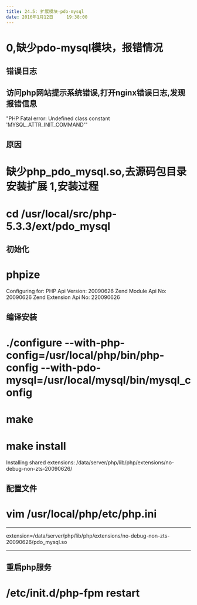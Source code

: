 ```yaml
---
title: 24.5: 扩展模块-pdo-mysql
date: 2016年1月12日	 19:38:00
---
```

 
0,缺少pdo-mysql模块，报错情况
=================================
## 错误日志
## 访问php网站提示系统错误,打开nginx错误日志,发现报错信息
"PHP Fatal error:  Undefined class constant 'MYSQL_ATTR_INIT_COMMAND'"
 
## 原因
缺少php_pdo_mysql.so,去源码包目录安装扩展 
1,安装过程
=================================
# cd /usr/local/src/php-5.3.3/ext/pdo_mysql
 
## 初始化
# phpize
Configuring for:
PHP Api Version:         20090626
Zend Module Api No:      20090626
Zend Extension Api No:   220090626
 
## 编译安装
# ./configure --with-php-config=/usr/local/php/bin/php-config --with-pdo-mysql=/usr/local/mysql/bin/mysql_config
# make
# make install
Installing shared extensions:     /data/server/php/lib/php/extensions/no-debug-non-zts-20090626/
 
## 配置文件
# vim /usr/local/php/etc/php.ini
**************************************
extension=/data/server/php/lib/php/extensions/no-debug-non-zts-20090626/pdo_mysql.so
**************************************
 
## 重启php服务
# /etc/init.d/php-fpm restart  
